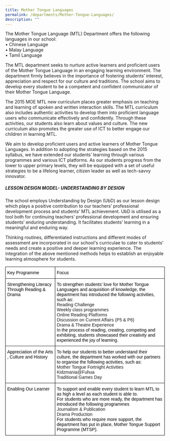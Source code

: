 ```yaml
---
title: Mother Tongue Languages
permalink: /departments/Mother-Tongue-Languages/
description: ""
---
```

The Mother Tongue Language (MTL) Department offers the following languages in our school:
<br>•	Chinese Language
<br>•	Malay Language
<br>•	Tamil Language

The MTL department seeks to nurture active learners and proficient users of the Mother Tongue Language in an engaging learning environment. The department firmly believes in the importance of fostering students’ interest, appreciation and respect for our culture and traditions. The school aims to develop every student to be a competent and confident communicator of their Mother Tongue Language.

  

The 2015 MOE MTL new curriculum places greater emphasis on teaching and learning of spoken and written interaction skills. The MTL curriculum also includes authentic activities to develop them into proficient language users who communicate effectively and confidently. Through these activities, our students also learn about values and culture. The new curriculum also promotes the greater use of ICT to better engage our children in learning MTL.

  

We aim to develop proficient users and active learners of Mother Tongue Languages. In addition to adopting the strategies based on the 2015 syllabus, we have extended our students’ learning through various programmes and various ICT platforms. As our students progress from the lower to upper primary levels, they will be equipped with a set of useful strategies to be a lifelong learner, citizen leader as well as tech-savvy innovator.

  

##### **LESSON DESIGN MODEL- UNDERSTANDING BY DESIGN**


The school employs Understanding by Design (UbD) as our lesson design which plays a positive contribution to our teachers’ professional development process and students’ MTL achievement. UbD is utilised as a tool both for continuing teachers’ professional development and ensuring students’ enduring understanding. It facilitates students’ learning in a meaningful and enduring way. 

  

Thinking routines, differentiated instructions and different modes of assessment are incorporated in our school's curriculae to cater to students’ needs and create a positive and deeper learning experience. The integration of the above mentioned methods helps to establish an enjoyable learning atmosphere for students.

<style type="text/css">
.tg  {border-collapse:collapse;border-spacing:0;}
.tg td{border-color:black;border-style:solid;border-width:1px;font-family:Arial, sans-serif;font-size:14px;
  overflow:hidden;padding:10px 5px;word-break:normal;}
.tg th{border-color:black;border-style:solid;border-width:1px;font-family:Arial, sans-serif;font-size:14px;
  font-weight:normal;overflow:hidden;padding:10px 5px;word-break:normal;}
.tg .tg-ktyi{background-color:#FFF;text-align:left;vertical-align:top}
</style>
<table class="tg">
<thead>
  <tr>
    <th class="tg-ktyi"><span style="font-weight:normal;color:#000">Key Programme</span></th>
    <th class="tg-ktyi"><span style="font-weight:normal;color:#000">Focus</span></th>
  </tr>
</thead>
<tbody>
  <tr>
    <td class="tg-ktyi"><span style="font-weight:normal;color:#000">Strengthening Literacy Through Reading &amp; Drama</span></td>
    <td class="tg-ktyi"><span style="font-weight:normal;color:#000">To strengthen students’ love for Mother Tongue Languages and acquisition of knowledge, the department has introduced the following activities, such as:</span><br>Reading Challenge<br>Weekly class programmes<br>Online Reading Platforms<br>Discussion on Current Affairs (P5 &amp; P6)<br>Drama &amp; Theatre Experience<br><span style="font-weight:normal;color:#000">In the process of reading, creating, competing and exhibiting, students showcased their creativity and experienced the joy of learning.</span></td>
  </tr>
  <tr>
    <td class="tg-ktyi"><span style="font-weight:normal;color:#000">Appreciation of the Arts , Culture and History</span></td>
    <td class="tg-ktyi"><span style="font-weight:normal;color:#000">To help our students to better understand their culture, the department has worked with our partners to organise the following activities, such as:</span><br>Mother Tongue Fortnight Activities<br>Kidzmania@Fuhua<br>Traditional Games Day</td>
  </tr>
  <tr>
    <td class="tg-ktyi"><span style="font-weight:normal;color:#000">Enabling Our Learner</span><br><span style="font-weight:normal;color:#000"> </span></td>
    <td class="tg-ktyi"><span style="font-weight:normal;color:#000">To support and enable every student to learn MTL to as high a level as each student is able to.</span><br><span style="font-weight:normal;color:#000">For students who are more ready, the department  has introduced the following programmes</span><br>Journalism &amp; Publication<br>Drama Production<br><span style="font-weight:normal;color:#000">For students who require more support, the department has put in place, Mother Tongue Support Programme (MTSP).</span></td>
  </tr>
</tbody>
</table>